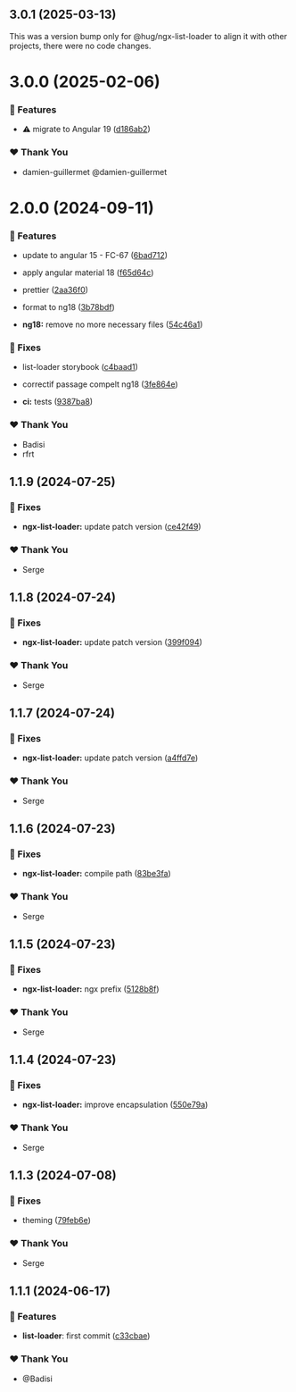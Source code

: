 ## 3.0.1 (2025-03-13)

This was a version bump only for @hug/ngx-list-loader to align it with other projects, there were no code changes.

# 3.0.0 (2025-02-06)

### 🚀 Features

- ⚠️ migrate to Angular 19 ([d186ab2](https://github.com/DSI-HUG/ngx-components/commit/d186ab2))

### ❤️ Thank You

- damien-guillermet @damien-guillermet

# 2.0.0 (2024-09-11)


### 🚀 Features

- update to angular 15 - FC-67 ([6bad712](https://github.com/DSI-HUG/ngx-components/commit/6bad712))

- apply angular material 18 ([f65d64c](https://github.com/DSI-HUG/ngx-components/commit/f65d64c))

- prettier ([2aa36f0](https://github.com/DSI-HUG/ngx-components/commit/2aa36f0))

- format to ng18 ([3b78bdf](https://github.com/DSI-HUG/ngx-components/commit/3b78bdf))

- **ng18:** remove no more necessary files ([54c46a1](https://github.com/DSI-HUG/ngx-components/commit/54c46a1))


### 🐛 Fixes

- list-loader storybook ([c4baad1](https://github.com/DSI-HUG/ngx-components/commit/c4baad1))

- correctif passage compelt ng18 ([3fe864e](https://github.com/DSI-HUG/ngx-components/commit/3fe864e))

- **ci:** tests ([9387ba8](https://github.com/DSI-HUG/ngx-components/commit/9387ba8))


### ❤️  Thank You

- Badisi
- rfrt

## 1.1.9 (2024-07-25)

### 🐛 Fixes

-   **ngx-list-loader:** update patch version ([ce42f49](https://github.com/DSI-HUG/ngx-components/commit/ce42f49))

### ❤️ Thank You

-   Serge

## 1.1.8 (2024-07-24)

### 🐛 Fixes

-   **ngx-list-loader:** update patch version ([399f094](https://github.com/DSI-HUG/ngx-components/commit/399f094))

### ❤️ Thank You

-   Serge

## 1.1.7 (2024-07-24)

### 🐛 Fixes

-   **ngx-list-loader:** update patch version ([a4ffd7e](https://github.com/DSI-HUG/ngx-components/commit/a4ffd7e))

### ❤️ Thank You

-   Serge

## 1.1.6 (2024-07-23)

### 🐛 Fixes

-   **ngx-list-loader:** compile path ([83be3fa](https://github.com/DSI-HUG/ngx-components/commit/83be3fa))

### ❤️ Thank You

-   Serge

## 1.1.5 (2024-07-23)

### 🐛 Fixes

-   **ngx-list-loader:** ngx prefix ([5128b8f](https://github.com/DSI-HUG/ngx-components/commit/5128b8f))

### ❤️ Thank You

-   Serge

## 1.1.4 (2024-07-23)

### 🐛 Fixes

-   **ngx-list-loader:** improve encapsulation ([550e79a](https://github.com/DSI-HUG/ngx-components/commit/550e79a))

### ❤️ Thank You

-   Serge

## 1.1.3 (2024-07-08)

### 🐛 Fixes

-   theming ([79feb6e](https://github.com/DSI-HUG/ngx-components/commit/79feb6e))

### ❤️ Thank You

-   Serge

## 1.1.1 (2024-06-17)

### 🚀 Features

-   **list-loader**: first commit ([c33cbae](https://github.com/DSI-HUG/ngx-components/commit/c33cbae53d66241197356d3984e8c37796a3a6a4))

### ❤️ Thank You

-   @Badisi
